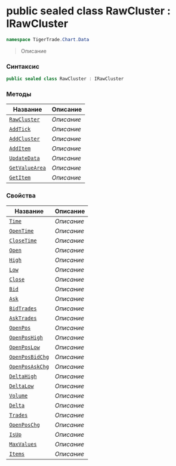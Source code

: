 
# public sealed class RawCluster : IRawCluster
```csharp
namespace TigerTrade.Chart.Data
```



> Описание

### Синтаксис
```csharp
public sealed class RawCluster : IRawCluster
```


### Методы
| Название | Описание |
| --- | --- |
| [`RawCluster`](./RawCluster.cs/Методы/RawCluster.md) | *Описание* |
| [`AddTick`](./RawCluster.cs/Методы/AddTick.md) | *Описание* |
| [`AddCluster`](./RawCluster.cs/Методы/AddCluster.md) | *Описание* |
| [`AddItem`](./RawCluster.cs/Методы/AddItem.md) | *Описание* |
| [`UpdateData`](./RawCluster.cs/Методы/UpdateData.md) | *Описание* |
| [`GetValueArea`](./RawCluster.cs/Методы/GetValueArea.md) | *Описание* |
| [`GetItem`](./RawCluster.cs/Методы/GetItem.md) | *Описание* |

### Свойства
| Название | Описание |
| --- | --- |
| [`Time`](./RawCluster.cs/Свойства/Time.md) | *Описание* |
| [`OpenTime`](./RawCluster.cs/Свойства/OpenTime.md) | *Описание* |
| [`CloseTime`](./RawCluster.cs/Свойства/CloseTime.md) | *Описание* |
| [`Open`](./RawCluster.cs/Свойства/Open.md) | *Описание* |
| [`High`](./RawCluster.cs/Свойства/High.md) | *Описание* |
| [`Low`](./RawCluster.cs/Свойства/Low.md) | *Описание* |
| [`Close`](./RawCluster.cs/Свойства/Close.md) | *Описание* |
| [`Bid`](./RawCluster.cs/Свойства/Bid.md) | *Описание* |
| [`Ask`](./RawCluster.cs/Свойства/Ask.md) | *Описание* |
| [`BidTrades`](./RawCluster.cs/Свойства/BidTrades.md) | *Описание* |
| [`AskTrades`](./RawCluster.cs/Свойства/AskTrades.md) | *Описание* |
| [`OpenPos`](./RawCluster.cs/Свойства/OpenPos.md) | *Описание* |
| [`OpenPosHigh`](./RawCluster.cs/Свойства/OpenPosHigh.md) | *Описание* |
| [`OpenPosLow`](./RawCluster.cs/Свойства/OpenPosLow.md) | *Описание* |
| [`OpenPosBidChg`](./RawCluster.cs/Свойства/OpenPosBidChg.md) | *Описание* |
| [`OpenPosAskChg`](./RawCluster.cs/Свойства/OpenPosAskChg.md) | *Описание* |
| [`DeltaHigh`](./RawCluster.cs/Свойства/DeltaHigh.md) | *Описание* |
| [`DeltaLow`](./RawCluster.cs/Свойства/DeltaLow.md) | *Описание* |
| [`Volume`](./RawCluster.cs/Свойства/Volume.md) | *Описание* |
| [`Delta`](./RawCluster.cs/Свойства/Delta.md) | *Описание* |
| [`Trades`](./RawCluster.cs/Свойства/Trades.md) | *Описание* |
| [`OpenPosChg`](./RawCluster.cs/Свойства/OpenPosChg.md) | *Описание* |
| [`IsUp`](./RawCluster.cs/Свойства/IsUp.md) | *Описание* |
| [`MaxValues`](./RawCluster.cs/Свойства/MaxValues.md) | *Описание* |
| [`Items`](./RawCluster.cs/Свойства/Items.md) | *Описание* |




